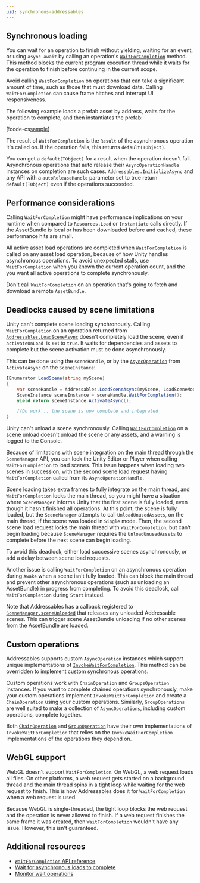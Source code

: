 ```yaml
---
uid: synchronous-addressables
---
```


## Synchronous loading

You can wait for an operation to finish without yielding, waiting for an event, or using `async await` by calling an operation's [`WaitForCompletion`](xref:UnityEngine.ResourceManagement.AsyncOperations.AsyncOperationHandle.WaitForCompletion*) method. This method blocks the current program execution thread while it waits for the operation to finish before continuing in the current scope.

Avoid calling `WaitForCompletion` on operations that can take a significant amount of time, such as those that must download data. Calling `WaitForCompletion` can cause frame hitches and interrupt UI responsiveness.

The following example loads a prefab asset by address, waits for the operation to complete, and then instantiates the prefab:

[!code-cs[sample](../Tests/Editor/DocExampleCode/LoadSynchronously.cs#doc_LoadSynchronously)]

The result of `WaitForCompletion` is the `Result` of the asynchronous operation it's called on. If the operation fails, this returns `default(TObject)`.

You can get a `default(TObject)` for a result when the operation doesn't fail. Asynchronous operations that auto release their `AsyncOperationHandle` instances on completion are such cases. `Addressables.InitializeAsync` and any API with a `autoReleaseHandle` parameter set to true return `default(TObject)` even if the operations succeeded.

## Performance considerations

Calling `WaitForCompletion` might have performance implications on your runtime when compared to `Resources.Load` or `Instantiate` calls directly. If the AssetBundle is local or has been downloaded before and cached, these performance hits are small.

All active asset load operations are completed when `WaitForCompletion` is called on any asset load operation, because of how Unity handles asynchronous operations. To avoid unexpected stalls, use `WaitForCompletion` when you known the current operation count, and the you want all active operations to complete synchronously.

Don't call `WaitForCompletion` on an operation that's going to fetch and download a remote `AssetBundle`.

## Deadlocks caused by scene limitations

Unity can't complete scene loading synchronously. Calling `WaitForCompletion` on an operation returned from [`Addressables.LoadSceneAsync`](xref:UnityEngine.AddressableAssets.Addressables.LoadSceneAsync*) doesn't completely load the scene, even if `activateOnLoad `is set to `true`. It waits for dependencies and assets to complete but the scene activation must be done asynchronously.

This can be done using the `sceneHandle`, or by the [`AsyncOperation`](xref:UnityEngine.AsyncOperation) from `ActivateAsync` on the `SceneInstance`:

```c#
IEnumerator LoadScene(string myScene)
{
    var sceneHandle = Addressables.LoadSceneAsync(myScene, LoadSceneMode.Additive);
    SceneInstance sceneInstance = sceneHandle.WaitForCompletion();
    yield return sceneInstance.ActivateAsync();

    //Do work... the scene is now complete and integrated
}
```

Unity can't unload a scene synchronously. Calling [`WaitForCompletion`](xref:UnityEngine.ResourceManagement.AsyncOperations.AsyncOperationHandle.WaitForCompletion) on a scene unload doesn't unload the scene or any assets, and a warning is logged to the Console.

Because of limitations with scene integration on the main thread through the `SceneManager` API, you can lock the Unity Editor or Player when calling `WaitForCompletion` to load scenes. This issue happens when loading two scenes in succession, with the second scene load request having `WaitForCompletion` called from its `AsyncOperationHandle`.

Scene loading takes extra frames to fully integrate on the main thread, and `WaitForCompletion` locks the main thread, so you might have a situation where `SceneManager` informs Unity that the first scene is fully loaded, even though it hasn't finished all operations. At this point, the scene is fully loaded, but the `SceneManager` attempts to call `UnloadUnusedAssets`, on the main thread, if the scene was loaded in `Single` mode. Then, the second scene load request locks the main thread with `WaitForCompletion`, but can't begin loading because `SceneManager` requires the `UnloadUnusedAssets` to complete before the next scene can begin loading.

To avoid this deadlock, either load successive scenes asynchronously, or add a delay between scene load requests.

Another issue is calling `WaitForCompletion` on an asynchronous operation during `Awake` when a scene isn't fully loaded. This can block the main thread and prevent other asynchronous operations (such as unloading an AssetBundle) in progress from completing. To avoid this deadlock, call `WaitForCompletion` during `Start` instead.

Note that Addressables has a callback registered to [`SceneManager.sceneUnloaded`](xref:UnityEngine.SceneManagement.SceneManager.sceneUnloaded(UnityEngine.Events.UnityAction`1<UnityEngine.SceneManagement.Scene>)) that releases any unloaded Addressable scenes. This can trigger scene AssetBundle unloading if no other scenes from the AssetBundle are loaded.

## Custom operations

Addressables supports custom `AsyncOperation` instances which support unique implementations of [`InvokeWaitForCompletion`](xref:UnityEngine.ResourceManagement.AsyncOperations.AsyncOperationBase`1.InvokeWaitForCompletion). This method can be overridden to implement custom synchronous operations.

Custom operations work with `ChainOperation` and `GroupsOperation` instances. If you want to complete chained operations synchronously, make your custom operations implement `InvokeWaitForCompletion` and create a `ChainOperation` using your custom operations. Similarly, `GroupOperations` are well suited to make a collection of `AsyncOperations`, including custom operations, complete together.

Both [`ChainOperation`](xref:UnityEngine.ResourceManagement.ResourceManager.CreateChainOperation*) and [`GroupOperation`](xref:UnityEngine.ResourceManagement.ResourceManager.CreateGroupOperation*) have their own implementations of `InvokeWaitForCompletion` that relies on the `InvokeWaitForCompletion` implementations of the operations they depend on.

## WebGL support

WebGL doesn't support `WaitForCompletion`. On WebGL, a web request loads all files. On other platforms, a web request gets started on a background thread and the main thread spins in a tight loop while waiting for the web request to finish. This is how Addressables does it for `WaitForCompletion` when a web request is used.

Because WebGL is single-threaded, the tight loop blocks the web request and the operation is never allowed to finish. If a web request finishes the same frame it was created, then `WaitForCompletion` wouldn't have any issue. However, this isn't guaranteed.

## Additional resources

* [`WaitForCompletion` API reference](xref:UnityEngine.ResourceManagement.AsyncOperations.AsyncOperationHandle.WaitForCompletion*)
* [Wait for asynchronous loads to complete](AddressableAssetsAsyncOperationHandle.md)
* [Monitor wait operations](load-monitor-wait-operations.md)